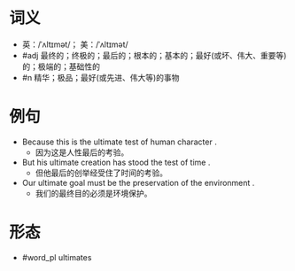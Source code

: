 # 词义
- 英：/ˈʌltɪmət/； 美：/ˈʌltɪmət/
- #adj 最终的；终极的；最后的；根本的；基本的；最好(或坏、伟大、重要等)的；极端的；基础性的
- #n 精华；极品；最好(或先进、伟大等)的事物
# 例句
- Because this is the ultimate test of human character .
	- 因为这是人性最后的考验。
- But his ultimate creation has stood the test of time .
	- 但他最后的创举经受住了时间的考验。
- Our ultimate goal must be the preservation of the environment .
	- 我们的最终目的必须是环境保护。
# 形态
- #word_pl ultimates
